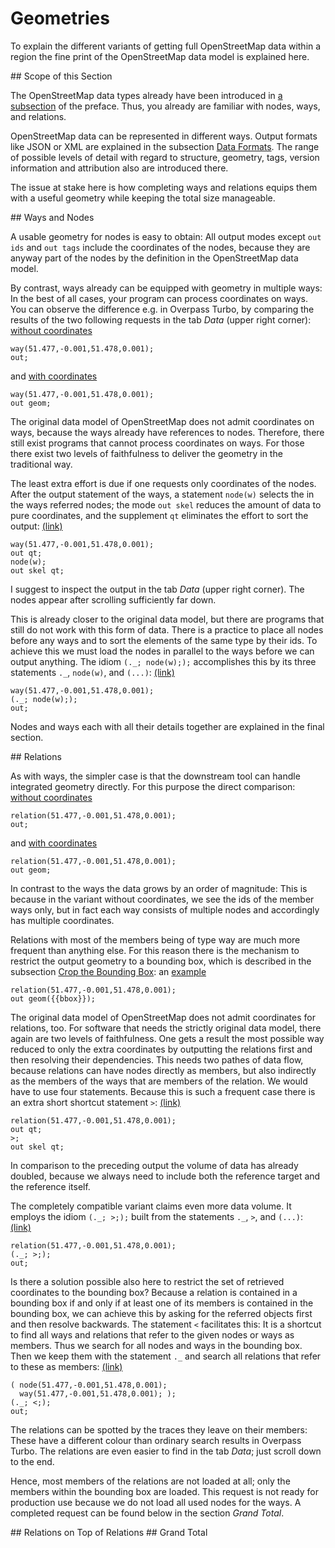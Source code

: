 Geometries
==========

To explain the different variants of getting full OpenStreetMap data within a region
the fine print of the OpenStreetMap data model is explained here.

<a name="scope"/>
## Scope of this Section

The OpenStreetMap data types already have been introduced in [a subsection](../preface/osm_data_model.md) of the preface.
Thus, you already are familiar with nodes, ways, and relations.

OpenStreetMap data can be represented in different ways.
Output formats like JSON or XML are explained in the subsection [Data Formats](../targets/formats.md).
The range of possible levels of detail with regard to structure, geometry, tags, version information and attribution also are introduced there.

The issue at stake here is
how completing ways and relations equips them with a useful geometry
while keeping the total size manageable.

<a name="nodes_ways"/>
## Ways and Nodes

A usable geometry for nodes is easy to obtain:
All output modes except `out ids` and `out tags` include the coordinates of the nodes,
because they are anyway part of the nodes by the definition in the OpenStreetMap data model.

By contrast, ways already can be equipped with geometry in multiple ways:
In the best of all cases, your program can process coordinates on ways.
You can observe the difference e.g. in Overpass Turbo,
by comparing the results of the two following requests in the tab _Data_ (upper right corner):
[without coordinates](https://overpass-turbo.eu/?lat=51.4775&lon=0.0&zoom=16&Q=CGI_STUB)

    way(51.477,-0.001,51.478,0.001);
    out;


and [with coordinates](https://overpass-turbo.eu/?lat=51.4775&lon=0.0&zoom=16&Q=CGI_STUB)

    way(51.477,-0.001,51.478,0.001);
    out geom;

The original data model of OpenStreetMap does not admit coordinates on ways,
because the ways already have references to nodes.
Therefore, there still exist programs that cannot process coordinates on ways.
For those there exist two levels of faithfulness to deliver the geometry in the traditional way.

The least extra effort is due if one requests only coordinates of the nodes.
After the output statement of the ways, a statement `node(w)` selects the in the ways referred nodes;
the mode `out skel` reduces the amount of data to pure coordinates,
and the supplement `qt` eliminates the effort to sort the output:
[(link)](https://overpass-turbo.eu/?lat=51.4775&lon=0.0&zoom=16&Q=CGI_STUB)

    way(51.477,-0.001,51.478,0.001);
    out qt;
    node(w);
    out skel qt;

I suggest to inspect the output in the tab _Data_ (upper right corner).
The nodes appear after scrolling sufficiently far down.

This is already closer to the original data model,
but there are programs that still do not work with this form of data.
There is a practice to place all nodes before any ways and to sort the elements of the same type by their ids.
To achieve this we must load the nodes in parallel to the ways before we can output anything.
The idiom `(._; node(w););` accomplishes this by its three statements `._`, `node(w)`, and `(...)`:
[(link)](https://overpass-turbo.eu/?lat=51.4775&lon=0.0&zoom=16&Q=CGI_STUB)

    way(51.477,-0.001,51.478,0.001);
    (._; node(w););
    out;

Nodes and ways each with all their details together are explained in the final section.

<a name="rels"/>
## Relations

As with ways, the simpler case is
that the downstream tool can handle integrated geometry directly.
For this purpose the direct comparison:
[without coordinates](https://overpass-turbo.eu/?lat=51.4775&lon=0.0&zoom=16&Q=CGI_STUB)

    relation(51.477,-0.001,51.478,0.001);
    out;

and [with coordinates](https://overpass-turbo.eu/?lat=51.4775&lon=0.0&zoom=16&Q=CGI_STUB)

    relation(51.477,-0.001,51.478,0.001);
    out geom;

In contrast to the ways the data grows by an order of magnitude:
This is because in the variant without coordinates, we see the ids of the member ways only,
but in fact each way consists of multiple nodes and accordingly has multiple coordinates.

Relations with most of the members being of type way are much more frequent than anything else.
For this reason there is the mechanism to restrict the output geometry to a bounding box,
which is described in the subsection [Crop the Bounding Box](bbox.md#crop):
an [example](https://overpass-turbo.eu/?lat=51.4775&lon=0.0&zoom=16&Q=CGI_STUB)

    relation(51.477,-0.001,51.478,0.001);
    out geom({{bbox}});

The original data model of OpenStreetMap does not admit coordinates for relations, too.
For software that needs the strictly original data model, there again are two levels of faithfulness.
One gets a result the most possible way reduced to only the extra coordinates
by outputting the relations first and then resolving their dependencies.
This needs two pathes of data flow,
because relations can have nodes directly as members,
but also indirectly as the members of the ways that are members of the relation.
We would have to use four statements.
Because this is such a frequent case there is an extra short shortcut statement `>`:
[(link)](https://overpass-turbo.eu/?lat=51.4775&lon=0.0&zoom=16&Q=CGI_STUB)

    relation(51.477,-0.001,51.478,0.001);
    out qt;
    >;
    out skel qt;

In comparison to the preceding output the volume of data has already doubled,
because we always need to include both the reference target and the reference itself.

The completely compatible variant claims even more data volume.
It employs the idiom `(._; >;);` built from the statements `._`, `>`, and `(...)`:
[(link)](https://overpass-turbo.eu/?lat=51.4775&lon=0.0&zoom=16&Q=CGI_STUB)

    relation(51.477,-0.001,51.478,0.001);
    (._; >;);
    out;

Is there a solution possible also here to restrict the set of retrieved coordinates to the bounding box?
Because a relation is contained in a bounding box
if and only if at least one of its members is contained in the bounding box,
we can achieve this by asking for the referred objects first and then resolve backwards.
The statement `<` facilitates this:
It is a shortcut to find all ways and relations
that refer to the given nodes or ways as members.
Thus we search for all nodes and ways in the bounding box.
Then we keep them with the statement `._` and search all relations
that refer to these as members: [(link)](https://overpass-turbo.eu/?lat=51.4775&lon=0.0&zoom=16&Q=CGI_STUB)

    ( node(51.477,-0.001,51.478,0.001);
      way(51.477,-0.001,51.478,0.001); );
    (._; <;);
    out;

The relations can be spotted by the traces they leave on their members:
These have a different colour than ordinary search results in Overpass Turbo.
The relations are even easier to find in the tab _Data_;
just scroll down to the end.

Hence, most members of the relations are not loaded at all;
only the members within the bounding box are loaded.
This request is not ready for production use because we do not load all used nodes for the ways.
A completed request can be found below in the section _Grand Total_.

<a name="rels_on_rels"/>
## Relations on Top of Relations

<!--
Um das Problem mit Relationen auf Relationen vorzuführen,
müssen wir die Bounding-Box nicht einmal besonders vergrößern.
Wir starten mit der Abfrage von oben ohne Relatione auf Relationen: [(Link)](https://overpass-turbo.eu/?lat=51.4775&lon=0.0&zoom=16&Q=CGI_STUB)

    relation(51.47,-0.01,51.48,0.01);
    (._; >;);
    out;

Jetzt ersetzen wir die Auflösung ab den Relationen abwärts durch

* eine Rückwärtsauflösung auf Relationen von Relationen
* die vollständige Vorwärtsauflösung der gefundenen Relationen bis zu den Koordinaten

Dies sind die Kommandos `rel(br)` und `>>`: [(Link)](https://overpass-turbo.eu/?lat=51.4775&lon=0.0&zoom=16&Q=CGI_STUB)

    relation(51.47,-0.01,51.48,0.01);
    ( rel(br); >>;);
    out;

Je nach System wird dies Ihren Browser verlangsamen oder eine Warnmeldung produzieren.
Wir haben eine Ecke im Vorort Greenwich gewollt und tatsächlich Daten aus fast ganz London bezogen,
da es eine Sammelrelation _Quietways_ gibt.
Da hat die sowieso schon große Datenmenge wiederum vervielfacht.

Selbst wenn es hier irgendwann keine Sammelrelation mehr geben sollte,
wie dies auch für unsere Testregion mit etwa hundert Metern Kantenlänge gilt:
Wollen Sie ernsthaft Ihre Anwendung dafür anfällig machen,
dass sie nicht mehr funktioniert,
sobald irgendein ein unbedarfter Mapper im Zielgebiet eine oder mehrere Sammelrelationen anlegt?

Daher rate ich recht dringend davon ab, mit Relationen auf Relationen zu arbeiten.
Die Datenstruktur schafft das Risiko,
ungewollt sehr große Datenmengen miteinander zu verbinden.

Wenn man unbedingt Relationen auf Relationen verarbeiten will,
dann ist eine eher beherrschbare Lösung,
nur die Relationen zu laden,
aber keine Vorwärtsauflösung mehr durchzuführen.
Dazu ergänzen wir die letzte Abfrage aus dem Absatz _Relationen_ um die Rückwärtsauflösung `rel(br)`: [(Link)](https://overpass-turbo.eu/?lat=51.4775&lon=0.0&zoom=16&Q=CGI_STUB)

    ( node(51.47,-0.01,51.48,0.01);
      way(51.47,-0.01,51.48,0.01); );
    (._; <; rel(br); );
    out;
-->

<a name="full"/>
## Grand Total

<!--
Wir stellen hier die am ehesten sinnvollen Varianten zusammen.

Wenn Ihr Zielprogramm mit Koordinaten am Objekt umgehen kann,
dann können Sie alle Nodes, Ways und Relations in der Bounding Box komplett wie folgt bekommen: [(Link)](https://overpass-turbo.eu/?lat=51.4775&lon=0.0&zoom=16&Q=CGI_STUB)

    ( node(51.477,-0.001,51.478,0.001);
      way(51.477,-0.001,51.478,0.001); );
    out geom qt;
    <;
    out qt;

Dies sammelt

* alle Nodes in der Bounding-Box (Selektion Zeile 1, Ausgabe Zeile 3)
* alle Ways in der Bounding-Box, auch solche, die die Bounding Box nur ohne Node durchschneiden (Selektion Zeile 2, Ausgabe Zeil 3)
* alle Relationen, die mindestens eine Node oder Way in der Bounding-Box als Member haben, ohne eigenständige Geometrie (Selektion Zeile 4, Ausgabe Zeile 5)

Die gleichen Daten ganz ohne Relationen erhalten Sie, wenn Sie nur die Zeilen 1 bis 3 als Abfrage verwenden.

Relationen auf Relationen erhalten Sie, wenn Sie Zeile 4 durch die Sammlung von Relationen und Relationen auf Relationen ergänzen: [(Link)](https://overpass-turbo.eu/?lat=51.4775&lon=0.0&zoom=16&Q=CGI_STUB)

    ( node(51.47,-0.01,51.48,0.01);
      way(51.47,-0.01,51.48,0.01); );
    out geom qt;
    ( <; rel(br); );
    out qt;

Alternativ können Sie die Daten auch im strikt traditionellen Format mit Sortierung nach Elementtypen und nur indirekter Geometrie ausgeben.
Dies erfordert insbesondere, die Vorwärtsauflösung der Ways, um alle Nodes für die Geometrie zu bekommen.
Dann müssen wir das Kommando `<` durch eine präzisere Variante ersetzen,
da sonst das Kommando `<` Wege an den hinzugefügen Nodes aufsammelt.
Die erste Variante wird dann zu: [(Link)](https://overpass-turbo.eu/?lat=51.4775&lon=0.0&zoom=16&Q=CGI_STUB)

    ( node(51.47,-0.01,51.48,0.01);
      way(51.47,-0.01,51.48,0.01); );
    ( ._;
      (
        rel(bn)->.a;
        rel(bw)->.a;
      ); );
    ( ._;
      node(w); );
    out;

Hier sind Zeilen 3 bis 7 für die Relationen zuständig.
Ohne Zeilen 4 bis 8, aber mit Zeilen 9 bis 11 für die Vervollständigung der Ways und die Ausgabe
erhält man dann nur Nodes und Ways.

Umgekehrt können Relationen auf Relationen gesammelt werden,
indem Zeile 7 entsprechend durch die neue Zeile 8 ergänzt wird: [(Link)](https://overpass-turbo.eu/?lat=51.4775&lon=0.0&zoom=16&Q=CGI_STUB)

    ( node(51.47,-0.01,51.48,0.01);
      way(51.47,-0.01,51.48,0.01); );
    ( ._;
      (
        rel(bn)->.a;
        rel(bw)->.a;
      );
      rel(br); );
    ( ._;
      node(w); );
    out;

Weitere Varianten existieren,
auch wenn sie eher historische Bedeutung haben.
Zwei stellen wir im [nächsten Unterkapitel](map_apis.md) vor.
-->
